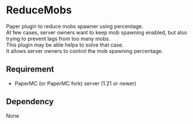 # ReduceMobs

Paper plugin to reduce mobs spawner using percentage.<br>
At few cases, server owners want to keep mob spawning enabled, but also trying to prevent lags from too many mobs.<br>
This plugin may be able helps to solve that case.<br>
It allows server owners to control the mob spawning percentage.<br>

## Requirement

- PaperMC (or PaperMC fork) server (1.21 or newer)

## Dependency
None
